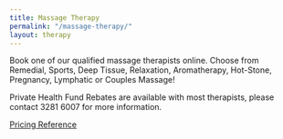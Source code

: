 ```yaml
---
title: Massage Therapy
permalink: "/massage-therapy/"
layout: therapy
---
```


Book one of our qualified massage therapists online. Choose from Remedial, Sports, Deep Tissue, Relaxation, Aromatherapy, Hot-Stone, Pregnancy, Lymphatic or Couples Massage!

Private Health Fund Rebates are available with most therapists, please contact 3281 6007 for more information.

<a href="/pricing-reference/">Pricing Reference</a>

<div class='container bg-light my-4 p-4'>
  <healcode-widget data-type="appointments" data-widget-partner="object" data-widget-id="1f3643748a4" data-widget-version="0"></healcode-widget>
</div>
